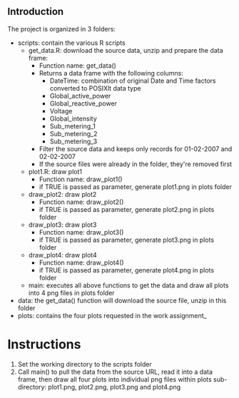 ## Introduction

The project is organized in 3 folders:
- scripts: contain the various R scripts
	- get_data.R: download the source data, unzip and prepare the data frame:
		- Function name: get_data()
		- Returns a data frame with the following columns:
			- DateTime: combination of original Date and Time factors converted to POSIXlt data type
			- Global_active_power
			- Global_reactive_power
			- Voltage
			- Global_intensity
			- Sub_metering_1
			- Sub_metering_2
			- Sub_metering_3						
		- Filter the source data and keeps only records for 01-02-2007 and 02-02-2007
		- If the source files were already in the folder, they're removed first
	- plot1.R: draw plot1
		- Function name: draw_plot1()
		- if TRUE is passed as parameter, generate plot1.png in plots folder
	- draw_plot2: draw plot2
		- Function name: draw_plot2()
		- if TRUE is passed as parameter, generate plot2.png in plots folder
	- draw_plot3: draw plot3
		- Function name: draw_plot3()
		- if TRUE is passed as parameter, generate plot3.png in plots folder
	- draw_plot4: draw plot4
		- Function name: draw_plot4()	
		- if TRUE is passed as parameter, generate plot4.png in plots folder
	- main: executes all above functions to get the data and draw all plots into 4 png files in plots folder
- data: the get_data() function will download the source file, unzip in this folder
- plots: contains the four plots requested in the work assignment_	

# Instructions

1. Set the working directory to the scripts folder
2. Call main() to pull the data from the source URL, read it into a data frame, then draw all four plots into individual png files within plots sub-directory: plot1.png, plot2.png, plot3.png and plot4.png